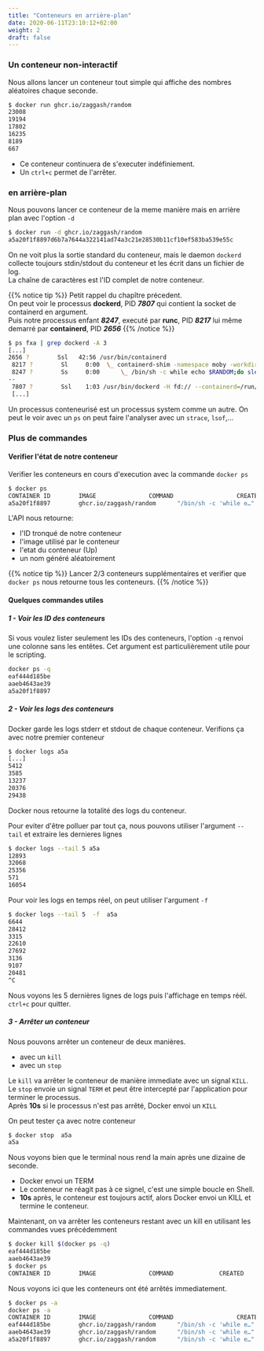 ```yaml
---
title: "Conteneurs en arrière-plan"
date: 2020-06-11T23:10:12+02:00
weight: 2
draft: false
---
```


### Un conteneur non-interactif

Nous allons lancer un conteneur tout simple qui affiche des nombres aléatoires chaque seconde.
```bash
$ docker run ghcr.io/zaggash/random
23008
19194
17802
16235
8189
667
```

- Ce conteneur continuera de s'executer indéfiniement.
- Un `ctrl+c` permet de l'arrêter.

### en arrière-plan

Nous pouvons lancer ce conteneur de la meme manière mais en arrière plan avec l'option `-d`
```bash
$ docker run -d ghcr.io/zaggash/random
a5a20f1f8897d6b7a7644a322141ad74a3c21e28530b11cf10ef583ba539e55c
```

On ne voit plus la sortie standard du conteneur, mais le daemon `dockerd` collecte toujours stdin/stdout du conteneur et les écrit dans un fichier de log.  
La chaîne de caractères est l'ID complet de notre conteneur.

{{% notice tip %}}
Petit rappel du chapître précedent.  
On peut voir le processus **dockerd**, PID ***7807*** qui contient la socket de containerd en argument.  
Puis notre processus enfant ***8247***, executé par **runc**, PID ***8217*** lui même demarré par **containerd**, PID ***2656***
{{% /notice %}}
```bash
$ ps fxa | grep dockerd -A 3  
[...]
2656 ?        Ssl   42:56 /usr/bin/containerd
 8217 ?        Sl     0:00  \_ containerd-shim -namespace moby -workdir /var/lib/containerd/io.containerd.runtime.v1.linux/moby/027b6c72b74f510b3403a3cd246e3c8c802034960cb82bf45dad8278f0e21d6c -address /run/containerd/containerd.sock -containerd-binary /usr/bin/containerd -runtime-root /var/run/docker/runtime-runc
 8247 ?        Ss     0:00      \_ /bin/sh -c while echo $RANDOM;do sleep 1;done
--
 7807 ?        Ssl    1:03 /usr/bin/dockerd -H fd:// --containerd=/run/containerd/containerd.sock
 [...]
```
Un processus conteneurisé est un processus system comme un autre.
On peut le voir avec un `ps`
on peut faire l'analyser avec un `strace`, `lsof`,...


### Plus de commandes

#### Verifier l'état de notre conteneur
Verifier les conteneurs en cours d'execution avec la commande `docker ps`
```bash
$ docker ps
CONTAINER ID        IMAGE               COMMAND                  CREATED             STATUS              PORTS               NAMES
a5a20f1f8897        ghcr.io/zaggash/random      "/bin/sh -c 'while e…"   5 minutes ago       Up 5 minutes                            crazy_khorana
```

L'API nous retourne:
- l'ID tronqué de notre conteneur
- l'image utilisé par le conteneur
- l'etat du conteneur (Up)
- un nom généré aléatoirement

{{% notice tip %}}
Lancer 2/3 conteneurs supplémentaires et verifier que `docker ps` nous retourne tous les conteneurs.
{{% /notice %}}

#### Quelques commandes utiles

##### 1 - Voir les ID des conteneurs
Si vous voulez lister seulement les IDs des conteneurs, l'option `-q` renvoi une colonne sans les entêtes.
Cet argument est particulièrement utile pour le scripting.

```bash
docker ps -q
eaf444d185be
aaeb4643ae39
a5a20f1f8897
```

##### 2 - Voir les logs des conteneurs
Docker garde les logs stderr et stdout de chaque conteneur.
Verifions ça avec notre premier conteneur
```bash
$ docker logs a5a
[...]
5412
3585
13237
20376
29438
```

Docker nous retourne la totalité des logs du conteneur.

Pour eviter d'être polluer par tout ça, nous pouvons utiliser l'argument `--tail` et extraire les dernieres lignes
```bash
$ docker logs --tail 5 a5a
12893
32068
25356
571
16054
```

Pour voir les logs en temps réel, on peut utiliser l'argument `-f`
```bash
$ docker logs --tail 5  -f  a5a
6644
28412
3315
22610
27692
3136
9107
20481
^C
```

Nous voyons les 5 dernières lignes de logs puis l'affichage en temps réél.
`ctrl+c` pour quitter.

##### 3 - Arrêter un conteneur
Nous pouvons arrêter un conteneur de deux manières.  
- avec un `kill`
- avec un `stop`

Le `kill` va arrêter le conteneur de manière immediate avec un signal `KILL`.  
Le `stop` envoie un signal `TERM` et peut être intercepté par l'application pour terminer le processus.  
Après **10s** si le processus n'est pas arrêté, Docker envoi un `KILL`

On peut tester ça avec notre conteneur
```bash
$ docker stop  a5a
a5a
```

Nous voyons bien que le terminal nous rend la main après une dizaine de seconde.
- Docker envoi un TERM
- Le conteneur ne réagit pas à ce signel, c'est une simple boucle en Shell.
- **10s** après, le conteneur est toujours actif, alors Docker envoi un KILL et termine le conteneur.

Maintenant, on va arrêter les conteneurs restant avec un kill en utilisant les commandes vues précédemment
```bash
$ docker kill $(docker ps -q)
eaf444d185be
aaeb4643ae39
$ docker ps
CONTAINER ID        IMAGE               COMMAND             CREATED             STATUS              PORTS               NAMES
```
Nous voyons ici que les conteneurs ont été arrêtés immediatement.


```bash
$ docker ps -a
docker ps -a
CONTAINER ID        IMAGE               COMMAND                  CREATED             STATUS                           PORTS               NAMES
eaf444d185be        ghcr.io/zaggash/random      "/bin/sh -c 'while e…"   29 minutes ago      Exited (137) 3 minutes ago                           friendly_chatelet
aaeb4643ae39        ghcr.io/zaggash/random      "/bin/sh -c 'while e…"   29 minutes ago      Exited (137) 3 minutes ago                           recursing_dirac
a5a20f1f8897        ghcr.io/zaggash/random      "/bin/sh -c 'while e…"   44 minutes ago      Exited (137) 8 minutes ago                           crazy_khorana
```